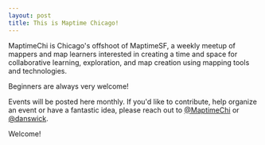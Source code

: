 ```yaml
---
layout: post
title: This is Maptime Chicago!
---
```


MaptimeChi is Chicago's offshoot of MaptimeSF, a weekly meetup of mappers and map learners interested in creating a time and space for collaborative learning, exploration, and map creation using mapping tools and technologies. 

Beginners are always very welcome!

Events will be posted here monthly. If you'd like to contribute, help organize an event or have a fantastic idea, please reach out to [@MaptimeChi](http://twitter.com/maptimechi) or [@danswick](http://twitter.com/danswick). 

Welcome!